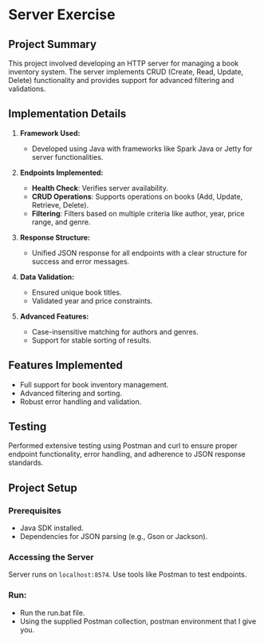 # Server Exercise

## Project Summary

This project involved developing an HTTP server for managing a book inventory system. The server implements CRUD (Create, Read, Update, Delete) functionality and provides support for advanced filtering and validations.

## Implementation Details

1. **Framework Used:**
   - Developed using Java with frameworks like Spark Java or Jetty for server functionalities.

2. **Endpoints Implemented:**
   - **Health Check**: Verifies server availability.
   - **CRUD Operations**: Supports operations on books (Add, Update, Retrieve, Delete).
   - **Filtering**: Filters based on multiple criteria like author, year, price range, and genre.

3. **Response Structure:**
   - Unified JSON response for all endpoints with a clear structure for success and error messages.

4. **Data Validation:**
   - Ensured unique book titles.
   - Validated year and price constraints.

5. **Advanced Features:**
   - Case-insensitive matching for authors and genres.
   - Support for stable sorting of results.

## Features Implemented

- Full support for book inventory management.
- Advanced filtering and sorting.
- Robust error handling and validation.

## Testing

Performed extensive testing using Postman and curl to ensure proper endpoint functionality, error handling, and adherence to JSON response standards.

## Project Setup

### Prerequisites
- Java SDK installed.
- Dependencies for JSON parsing (e.g., Gson or Jackson).

### Accessing the Server
Server runs on `localhost:8574`. Use tools like Postman to test endpoints.

### Run:
- Run the run.bat file.
- Using the supplied Postman collection, postman environment that I give you.

